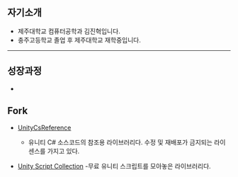 
## 자기소개
* 제주대학교 컴퓨터공학과 김진혁입니다.
* 충주고등학교 졸업 후 제주대학교 재학중입니다.
----
## 성장과정
*


## Fork
* [UnityCsReference](https://github.com/5681jin/UnityCsReference)
  - 유니티 C# 소스코드의 참조용 라이브러리다. 수정 및 재배포가 금지되는 라이센스를 가지고 있다.
  
* [Unity Script Collection](https://github.com/5681jin/Unity-Script-Collection)
  -무료 유니티 스크립트를 모아놓은 라이브러리다.
